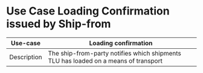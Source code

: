 # Use Case Loading Confirmation issued by Ship-from

Use-case | Loading confirmation
---------|---------------------    
Description| The ship-from-party notifies which shipments TLU has loaded on a means of transport   
